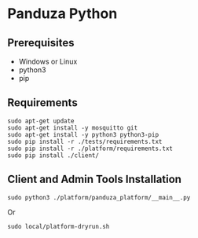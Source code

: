 # Panduza Python

## Prerequisites

- Windows or Linux
- python3
- pip 

## Requirements
```
sudo apt-get update
sudo apt-get install -y mosquitto git
sudo apt-get install -y python3 python3-pip
sudo pip install -r ./tests/requirements.txt
sudo pip install -r ./platform/requirements.txt
sudo pip install ./client/
```


## Client and Admin Tools Installation

```
sudo python3 ./platform/panduza_platform/__main__.py
```
Or
```
sudo local/platform-dryrun.sh
```
